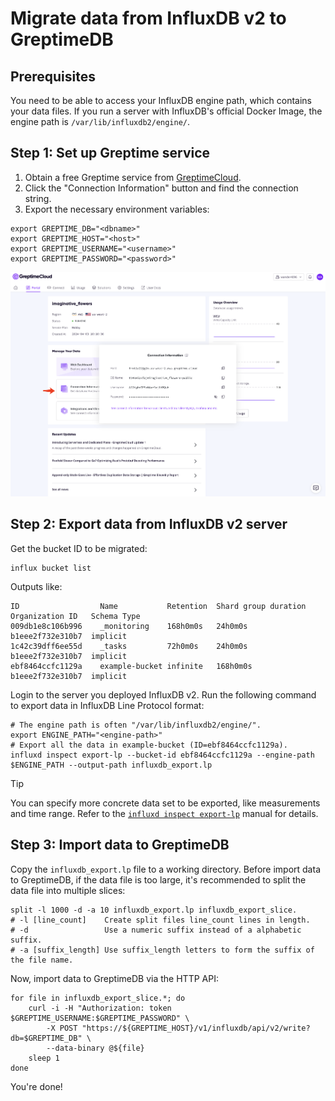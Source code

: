 # Migrate data from InfluxDB v2 to GreptimeDB

## Prerequisites

You need to be able to access your InfluxDB engine path, which contains your data files. If you run a server with InfluxDB's official Docker Image, the engine path is `/var/lib/influxdb2/engine/`.

## Step 1: Set up Greptime service

1. Obtain a free Greptime service from [GreptimeCloud](https://console.greptime.cloud/). 
2. Click the "Connection Information" button and find the connection string.
3. Export the necessary environment variables:

```shell
export GREPTIME_DB="<dbname>"
export GREPTIME_HOST="<host>"
export GREPTIME_USERNAME="<username>"
export GREPTIME_PASSWORD="<password>"
```

![Connection](/media/conninfo.png)

## Step 2: Export data from InfluxDB v2 server

Get the bucket ID to be migrated:

```shell
influx bucket list
```

Outputs like:

```text
ID                  Name           Retention  Shard group duration  Organization ID   Schema Type
009db1e8c106b996    _monitoring    168h0m0s   24h0m0s               b1eee2f732e310b7  implicit
1c42c39dff6ee55d    _tasks         72h0m0s    24h0m0s               b1eee2f732e310b7  implicit
ebf8464ccfc1129a    example-bucket infinite   168h0m0s              b1eee2f732e310b7  implicit
```

Login to the server you deployed InfluxDB v2. Run the following command to export data in InfluxDB Line Protocol format:

```shell
# The engine path is often "/var/lib/influxdb2/engine/".
export ENGINE_PATH="<engine-path>"
# Export all the data in example-bucket (ID=ebf8464ccfc1129a).
influxd inspect export-lp --bucket-id ebf8464ccfc1129a --engine-path $ENGINE_PATH --output-path influxdb_export.lp
```

> [!TIP]
>
> You can specify more concrete data set to be exported, like measurements and time range. Refer to the [`influxd inspect export-lp`](https://docs.influxdata.com/influxdb/v2/reference/cli/influxd/inspect/export-lp/) manual for details.

## Step 3: Import data to GreptimeDB

Copy the `influxdb_export.lp` file to a working directory. Before import data to GreptimeDB, if the data file is too large, it's recommended to split the data file into multiple slices:

```shell
split -l 1000 -d -a 10 influxdb_export.lp influxdb_export_slice.
# -l [line_count]    Create split files line_count lines in length.
# -d                 Use a numeric suffix instead of a alphabetic suffix.
# -a [suffix_length] Use suffix_length letters to form the suffix of the file name.
```

Now, import data to GreptimeDB via the HTTP API:

```shell
for file in influxdb_export_slice.*; do
    curl -i -H "Authorization: token $GREPTIME_USERNAME:$GREPTIME_PASSWORD" \
        -X POST "https://${GREPTIME_HOST}/v1/influxdb/api/v2/write?db=$GREPTIME_DB" \
        --data-binary @${file}
    sleep 1
done
```

You're done!
